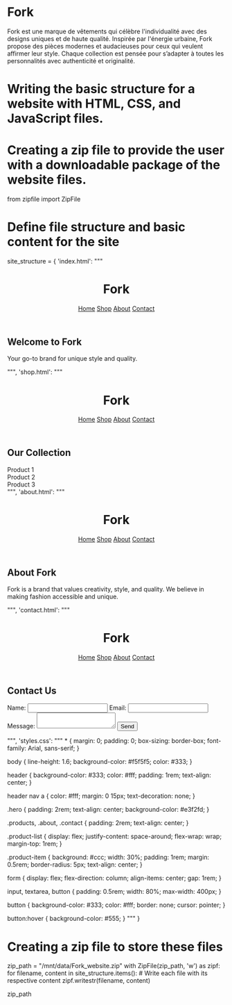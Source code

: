 # Fork
Fork est une marque de vêtements qui célèbre l'individualité avec des designs uniques et de haute qualité. Inspirée par l'énergie urbaine, Fork propose des pièces modernes et audacieuses pour ceux qui veulent affirmer leur style. Chaque collection est pensée pour s’adapter à toutes les personnalités avec authenticité et originalité.
# Writing the basic structure for a website with HTML, CSS, and JavaScript files.
# Creating a zip file to provide the user with a downloadable package of the website files.

from zipfile import ZipFile

# Define file structure and basic content for the site
site_structure = {
    'index.html': """
<!DOCTYPE html>
<html lang="en">
<head>
    <meta charset="UTF-8">
    <meta name="viewport" content="width=device-width, initial-scale=1.0">
    <title>Fork - Home</title>
    <link rel="stylesheet" href="styles.css">
</head>
<body>
    <header>
        <h1>Fork</h1>
        <nav>
            <a href="index.html">Home</a>
            <a href="shop.html">Shop</a>
            <a href="about.html">About</a>
            <a href="contact.html">Contact</a>
        </nav>
    </header>
    <section class="hero">
        <h2>Welcome to Fork</h2>
        <p>Your go-to brand for unique style and quality.</p>
    </section>
</body>
</html>
""",
    'shop.html': """
<!DOCTYPE html>
<html lang="en">
<head>
    <meta charset="UTF-8">
    <meta name="viewport" content="width=device-width, initial-scale=1.0">
    <title>Fork - Shop</title>
    <link rel="stylesheet" href="styles.css">
</head>
<body>
    <header>
        <h1>Fork</h1>
        <nav>
            <a href="index.html">Home</a>
            <a href="shop.html">Shop</a>
            <a href="about.html">About</a>
            <a href="contact.html">Contact</a>
        </nav>
    </header>
    <section class="products">
        <h2>Our Collection</h2>
        <div class="product-list">
            <div class="product-item">Product 1</div>
            <div class="product-item">Product 2</div>
            <div class="product-item">Product 3</div>
            <!-- Add more products as needed -->
        </div>
    </section>
</body>
</html>
""",
    'about.html': """
<!DOCTYPE html>
<html lang="en">
<head>
    <meta charset="UTF-8">
    <meta name="viewport" content="width=device-width, initial-scale=1.0">
    <title>Fork - About</title>
    <link rel="stylesheet" href="styles.css">
</head>
<body>
    <header>
        <h1>Fork</h1>
        <nav>
            <a href="index.html">Home</a>
            <a href="shop.html">Shop</a>
            <a href="about.html">About</a>
            <a href="contact.html">Contact</a>
        </nav>
    </header>
    <section class="about">
        <h2>About Fork</h2>
        <p>Fork is a brand that values creativity, style, and quality. We believe in making fashion accessible and unique.</p>
    </section>
</body>
</html>
""",
    'contact.html': """
<!DOCTYPE html>
<html lang="en">
<head>
    <meta charset="UTF-8">
    <meta name="viewport" content="width=device-width, initial-scale=1.0">
    <title>Fork - Contact</title>
    <link rel="stylesheet" href="styles.css">
</head>
<body>
    <header>
        <h1>Fork</h1>
        <nav>
            <a href="index.html">Home</a>
            <a href="shop.html">Shop</a>
            <a href="about.html">About</a>
            <a href="contact.html">Contact</a>
        </nav>
    </header>
    <section class="contact">
        <h2>Contact Us</h2>
        <form>
            <label for="name">Name:</label>
            <input type="text" id="name" name="name" required>
            <label for="email">Email:</label>
            <input type="email" id="email" name="email" required>
            <label for="message">Message:</label>
            <textarea id="message" name="message" required></textarea>
            <button type="submit">Send</button>
        </form>
    </section>
</body>
</html>
""",
    'styles.css': """
* {
    margin: 0;
    padding: 0;
    box-sizing: border-box;
    font-family: Arial, sans-serif;
}

body {
    line-height: 1.6;
    background-color: #f5f5f5;
    color: #333;
}

header {
    background-color: #333;
    color: #fff;
    padding: 1rem;
    text-align: center;
}

header nav a {
    color: #fff;
    margin: 0 15px;
    text-decoration: none;
}

.hero {
    padding: 2rem;
    text-align: center;
    background-color: #e3f2fd;
}

.products, .about, .contact {
    padding: 2rem;
    text-align: center;
}

.product-list {
    display: flex;
    justify-content: space-around;
    flex-wrap: wrap;
    margin-top: 1rem;
}

.product-item {
    background: #ccc;
    width: 30%;
    padding: 1rem;
    margin: 0.5rem;
    border-radius: 5px;
    text-align: center;
}

form {
    display: flex;
    flex-direction: column;
    align-items: center;
    gap: 1rem;
}

input, textarea, button {
    padding: 0.5rem;
    width: 80%;
    max-width: 400px;
}

button {
    background-color: #333;
    color: #fff;
    border: none;
    cursor: pointer;
}

button:hover {
    background-color: #555;
}
"""
}

# Creating a zip file to store these files
zip_path = "/mnt/data/Fork_website.zip"
with ZipFile(zip_path, 'w') as zipf:
    for filename, content in site_structure.items():
        # Write each file with its respective content
        zipf.writestr(filename, content)

zip_path
